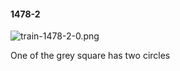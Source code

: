#### 1478-2
![train-1478-2-0.png](https://github.com/lil-lab/nlvr/raw/master/nlvr/train/images/47/train-1478-2-0.png "train-1478-2-0.png")

One of the grey square has two circles